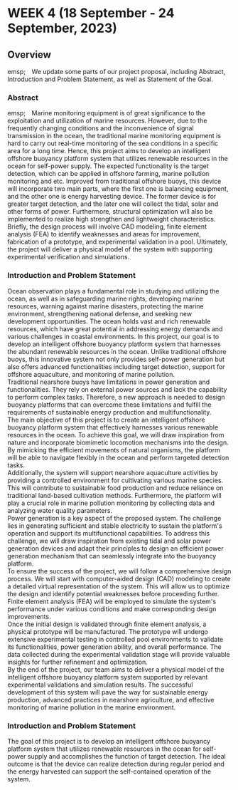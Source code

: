 # WEEK 4 (18 September - 24 September, 2023)

## Overview
emsp;&emsp;We update some parts of our project proposal, including Abstract, Introduction and Problem Statement, as well as Statement of the Goal.
### Abstract
emsp;&emsp;Marine monitoring equipment is of great significance to the exploitation and utilization of marine resources. However, due to the frequently changing conditions and the inconvenience of signal transmission in the ocean, the traditional marine monitoring equipment is hard to carry out real-time monitoring of the sea conditions in a specific area for a long time. Hence, this project aims to develop an intelligent offshore buoyancy platform system that utilizes renewable resources in the ocean for self-power supply. The expected functionality is the target detection, which can be applied in offshore farming, marine pollution monitoring and etc. Improved from traditional offshore buoys, this device will incorporate two main parts, where the first one is balancing equipment, and the other one is energy harvesting device. The former device is for greater target detection, and the later one will collect the tidal, solar and other forms of power. Furthermore, structural optimization will also be implemented to realize high strengthen and lightweight characteristics. Briefly, the design process will involve CAD modeling, finite element analysis (FEA) to identify weaknesses and areas for improvement, fabrication of a prototype, and experimental validation in a pool. Ultimately, the project will deliver a physical model of the system with supporting experimental verification and simulations.

### Introduction and Problem Statement
  Ocean observation plays a fundamental role in studying and utilizing the ocean, as well as in safeguarding marine rights, developing marine resources, warning against marine disasters, protecting the marine environment, strengthening national defense, and seeking new development opportunities. The ocean holds vast and rich renewable resources, which have great potential in addressing energy demands and various challenges in coastal environments. In this project, our goal is to develop an intelligent offshore buoyancy platform system that harnesses the abundant renewable resources in the ocean. Unlike traditional offshore buoys, this innovative system not only provides self-power generation but also offers advanced functionalities including target detection, support for offshore aquaculture, and monitoring of marine pollution.
<br>
  Traditional nearshore buoys have limitations in power generation and functionalities. They rely on external power sources and lack the capability to perform complex tasks. Therefore, a new approach is needed to design buoyancy platforms that can overcome these limitations and fulfill the requirements of sustainable energy production and multifunctionality.
<br>
  The main objective of this project is to create an intelligent offshore buoyancy platform system that effectively harnesses various renewable resources in the ocean. To achieve this goal, we will draw inspiration from nature and incorporate biomimetic locomotion mechanisms into the design. By mimicking the efficient movements of natural organisms, the platform will be able to navigate flexibly in the ocean and perform targeted detection tasks.
<br>
  Additionally, the system will support nearshore aquaculture activities by providing a controlled environment for cultivating various marine species. This will contribute to sustainable food production and reduce reliance on traditional land-based cultivation methods. Furthermore, the platform will play a crucial role in marine pollution monitoring by collecting data and analyzing water quality parameters.
<br>
Power generation is a key aspect of the proposed system. The challenge lies in generating sufficient and stable electricity to sustain the platform's operation and support its multifunctional capabilities. To address this challenge, we will draw inspiration from existing tidal and solar power generation devices and adapt their principles to design an efficient power generation mechanism that can seamlessly integrate into the buoyancy platform.
<br>
  To ensure the success of the project, we will follow a comprehensive design process. We will start with computer-aided design (CAD) modeling to create a detailed virtual representation of the system. This will allow us to optimize the design and identify potential weaknesses before proceeding further. Finite element analysis (FEA) will be employed to simulate the system's performance under various conditions and make corresponding design improvements.
<br>
  Once the initial design is validated through finite element analysis, a physical prototype will be manufactured. The prototype will undergo extensive experimental testing in controlled pool environments to validate its functionalities, power generation ability, and overall performance. The data collected during the experimental validation stage will provide valuable insights for further refinement and optimization.
<br>
  By the end of the project, our team aims to deliver a physical model of the intelligent offshore buoyancy platform system supported by relevant experimental validations and simulation results. The successful development of this system will pave the way for sustainable energy production, advanced practices in nearshore agriculture, and effective monitoring of marine pollution in the marine environment.

### Introduction and Problem Statement
  The goal of this project is to develop an intelligent offshore buoyancy platform system that utilizes renewable resources in the ocean for self-power supply and accomplishes the function of target detection. The ideal outcome is that the device can realize detection during regular period and the energy harvested can support the self-contained operation of the system.
